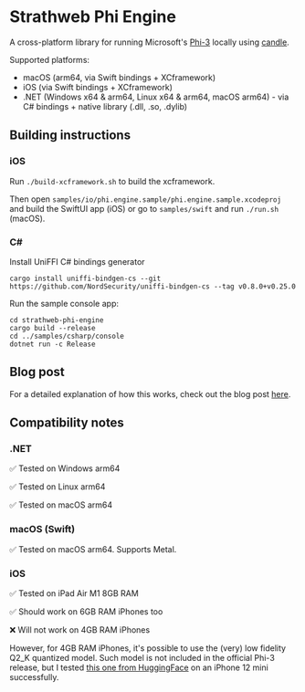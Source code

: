 # Strathweb Phi Engine

A cross-platform library for running Microsoft's [Phi-3](https://azure.microsoft.com/en-us/blog/introducing-phi-3-redefining-whats-possible-with-slms/) locally using [candle](https://github.com/huggingface/candle).

Supported platforms:
 - macOS (arm64, via Swift bindings + XCframework)
 - iOS (via Swift bindings + XCframework)
 - .NET (Windows x64 & arm64, Linux x64 & arm64, macOS arm64) - via C# bindings + native library (.dll, .so, .dylib)

## Building instructions

### iOS

Run `./build-xcframework.sh` to build the xcframework.

Then open `samples/io/phi.engine.sample/phi.engine.sample.xcodeproj` and build the SwiftUI app (iOS) or go to `samples/swift` and run `./run.sh` (macOS).

### C#

Install UniFFI C# bindings generator

```shell
cargo install uniffi-bindgen-cs --git https://github.com/NordSecurity/uniffi-bindgen-cs --tag v0.8.0+v0.25.0
```

Run the sample console app:

```shell
cd strathweb-phi-engine
cargo build --release
cd ../samples/csharp/console
dotnet run -c Release
```

## Blog post

For a detailed explanation of how this works, check out the blog post [here](https://www.strathweb.com/2024/05/running-microsoft-phi-3-model-in-an-ios-app-with-rust/).

## Compatibility notes

### .NET

✅ Tested on Windows arm64

✅ Tested on Linux arm64

✅ Tested on macOS arm64

### macOS (Swift)

✅ Tested on macOS arm64. Supports Metal.

### iOS

✅ Tested on iPad Air M1 8GB RAM

✅ Should work on 6GB RAM iPhones too

❌ Will not work on 4GB RAM iPhones

However, for 4GB RAM iPhones, it's possible to use the (very) low fidelity Q2_K quantized model. Such model is not included in the official Phi-3 release, but I tested [this one from HuggingFace](https://huggingface.co/SanctumAI/Phi-3-mini-4k-instruct-GGUF) on an iPhone 12 mini successfully.